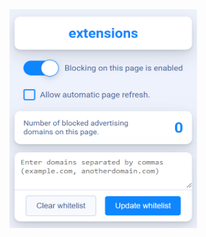 <img src="https://github.com/akbaralievv/Blocker/blob/main/assets/images/Screenshot_1.png" alt="альтернативный текст" width="300" height="350">
